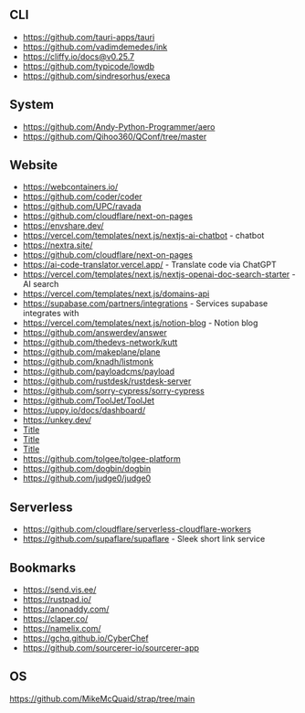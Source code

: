 ## CLI

- https://github.com/tauri-apps/tauri
- https://github.com/vadimdemedes/ink
- https://cliffy.io/docs@v0.25.7
- https://github.com/typicode/lowdb
- https://github.com/sindresorhus/execa

## System

- https://github.com/Andy-Python-Programmer/aero
- https://github.com/Qihoo360/QConf/tree/master

## Website

- https://webcontainers.io/
- https://github.com/coder/coder
- https://github.com/UPC/ravada
- https://github.com/cloudflare/next-on-pages
- https://envshare.dev/
- https://vercel.com/templates/next.js/nextjs-ai-chatbot - chatbot
- https://nextra.site/
- https://github.com/cloudflare/next-on-pages
- https://ai-code-translator.vercel.app/ - Translate code via ChatGPT
- https://vercel.com/templates/next.js/nextjs-openai-doc-search-starter - AI search
- https://vercel.com/templates/next.js/domains-api
- https://supabase.com/partners/integrations - Services supabase integrates with
- https://vercel.com/templates/next.js/notion-blog - Notion blog
- https://github.com/answerdev/answer
- https://github.com/thedevs-network/kutt
- https://github.com/makeplane/plane
- https://github.com/knadh/listmonk
- https://github.com/payloadcms/payload
- https://github.com/rustdesk/rustdesk-server
- https://github.com/sorry-cypress/sorry-cypress
- https://github.com/ToolJet/ToolJet
- https://uppy.io/docs/dashboard/
- https://unkey.dev/
- [Title](https://github.com/vercel-labs/ai-chatbot)
- [Title](https://github.com/apostrophecms/apostrophe)
- [Title](https://github.com/isomorphic-git/isomorphic-git)
- https://github.com/tolgee/tolgee-platform
- https://github.com/dogbin/dogbin
- https://github.com/judge0/judge0

## Serverless

- https://github.com/cloudflare/serverless-cloudflare-workers
- https://github.com/supaflare/supaflare - Sleek short link service

## Bookmarks

- https://send.vis.ee/
- https://rustpad.io/
- https://anonaddy.com/
- https://claper.co/
- https://namelix.com/
- https://gchq.github.io/CyberChef
- https://github.com/sourcerer-io/sourcerer-app

## OS

https://github.com/MikeMcQuaid/strap/tree/main



